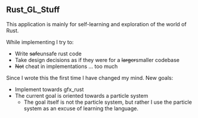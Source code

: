 Rust_GL_Stuff
--

This application is mainly for self-learning and exploration of the world of Rust.

While implementing I try to:
 - Write ~~safe~~unsafe rust code
 - Take design decisions as if they were for a ~~larger~~smaller codebase
 - ~~Not~~ cheat in implementations ... too much


Since I wrote this the first time I have changed my mind.
New goals:
- Implement towards gfx_rust
- The current goal is oriented towards a particle system
  - The goal itself is not the particle system, but rather I use the particle system as an excuse of learning the language.
  